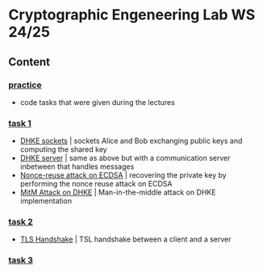 # Cryptographic Engeneering Lab WS 24/25
## Content
### [practice](./practice/)
- code tasks that were given during the lectures
### [task 1](./task1/)
- [DHKE sockets](./task1/L1/socket_exchange/) | sockets Alice and Bob exchanging public keys and computing the shared key
- [DHKE server](./task1/L1/server_exchange/) | same as above but with a communication server inbetween that handles messages
- [Nonce-reuse attack on ECDSA](./task1/L2/ECDSA_nonce_reuse.py) | recovering the private key by performing the nonce reuse attack on ECDSA
- [MitM Attack on DHKE](./task1/L2/MitM_attack_dhke.py) | Man-in-the-middle attack on DHKE implementation
### [task 2](./task2/)
- [TLS Handshake](./task2/L3/TLS_handshake.py) | TSL handshake between a client and a server
### [task 3](./task3/)


